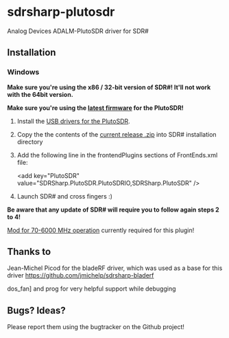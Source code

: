 # sdrsharp-plutosdr

Analog Devices ADALM-PlutoSDR driver for SDR#

## Installation

### Windows

**Make sure you're using the x86 / 32-bit version of SDR#! It'll not work with the 64bit version.**

**Make sure you're using the [latest firmware](https://wiki.analog.com/university/tools/pluto/users/firmware) for the PlutoSDR!**

1. Install the [USB drivers for the PlutoSDR](https://github.com/analogdevicesinc/plutosdr-m2k-drivers-win/releases). 

2. Copy the the contents of the [current release .zip](https://github.com/Manawyrm/sdrsharp-plutosdr/releases) into SDR# installation directory
3. Add the following line in the frontendPlugins sections of FrontEnds.xml file:

	&lt;add key="PlutoSDR" value="SDRSharp.PlutoSDR.PlutoSDRIO,SDRSharp.PlutoSDR" /&gt;

4. Launch SDR# and cross fingers :)

**Be aware that any update of SDR# will require you to follow again steps 2 to 4!**

[Mod for 70-6000 MHz operation](https://wiki.analog.com/university/tools/pluto/users/customizing#updating_to_the_ad9364) currently required for this plugin! 

## Thanks to 

Jean-Michel Picod for the bladeRF driver, which was used as a base for this driver
https://github.com/jmichelp/sdrsharp-bladerf

dos_fan] and prog for very helpful support while debugging

## Bugs? Ideas?

Please report them using the bugtracker on the Github project!
